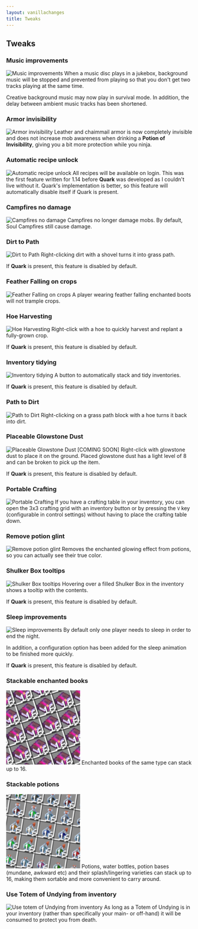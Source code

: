 ```yaml
---
layout: vanillachanges
title: Tweaks
---
```


## Tweaks

### Music improvements
![Music improvements](https://raw.githubusercontent.com/svenhjol/Charm-Assets/master/web/charm-features/nope.png)
When a music disc plays in a jukebox, background music will be stopped and prevented from playing so that you don't get two tracks playing at the same time.

Creative background music may now play in survival mode.  In addition, the delay between ambient music tracks has been shortened.

### Armor invisibility
![Armor invisibility](https://raw.githubusercontent.com/svenhjol/Charm-Assets/master/web/charm-features/nope.png)
Leather and chaimmail armor is now completely invisible and does not increase mob awareness when drinking a **Potion of Invisibility**, giving you a bit more protection while you ninja.

### Automatic recipe unlock
![Automatic recipe unlock](https://raw.githubusercontent.com/svenhjol/Charm-Assets/master/web/charm-features/nope.png)
All recipes will be available on login.  This was the first feature written for 1.14 before **Quark** was developed as I couldn't live without it.  Quark's implementation is better, so this feature will automatically disable itself if Quark is present. 

### Campfires no damage
![Campfires no damage](https://raw.githubusercontent.com/svenhjol/Charm-Assets/master/web/charm-features/nope.png)
Campfires no longer damage mobs.
By default, Soul Campfires still cause damage.

### Dirt to Path
![Dirt to Path](https://raw.githubusercontent.com/svenhjol/Charm-Assets/master/web/charm-features/nope.png)
Right-clicking dirt with a shovel turns it into grass path.

If **Quark** is present, this feature is disabled by default.

### Feather Falling on crops
![Feather Falling on crops](https://raw.githubusercontent.com/svenhjol/Charm-Assets/master/web/charm-features/nope.png)
A player wearing feather falling enchanted boots will not trample crops.

### Hoe Harvesting
![Hoe Harvesting](https://raw.githubusercontent.com/svenhjol/Charm-Assets/master/web/charm-features/nope.png)
Right-click with a hoe to quickly harvest and replant a fully-grown crop.

If **Quark** is present, this feature is disabled by default.

### Inventory tidying
![Inventory tidying](https://raw.githubusercontent.com/svenhjol/Charm-Assets/master/web/charm-features/nope.png)
A button to automatically stack and tidy inventories.

If **Quark** is present, this feature is disabled by default.

### Path to Dirt
![Path to Dirt](https://raw.githubusercontent.com/svenhjol/Charm-Assets/master/web/charm-features/nope.png)
Right-clicking on a grass path block with a hoe turns it back into dirt.

### Placeable Glowstone Dust
![Placeable Glowstone Dust](https://raw.githubusercontent.com/svenhjol/Charm-Assets/master/web/charm-features/nope.png)
[COMING SOON] Right-click with glowstone dust to place it on the ground.  Placed glowstone dust has a light level of 8 and can be broken to pick up the item.

If **Quark** is present, this feature is disabled by default.

### Portable Crafting
![Portable Crafting](https://raw.githubusercontent.com/svenhjol/Charm-Assets/master/web/charm-features/nope.png)
If you have a crafting table in your inventory, you can open the 3x3 crafting grid with an inventory button or by pressing the `V` key (configurable in control settings) without having to place the crafting table down.

### Remove potion glint
![Remove potion glint](https://raw.githubusercontent.com/svenhjol/Charm-Assets/master/web/charm-features/nope.png)
Removes the enchanted glowing effect from potions, so you can actually see their true color.

### Shulker Box tooltips
![Shulker Box tooltips](https://raw.githubusercontent.com/svenhjol/Charm-Assets/master/web/charm-features/nope.png)
Hovering over a filled Shulker Box in the inventory shows a tooltip with the contents.

If **Quark** is present, this feature is disabled by default.

### Sleep improvements
![Sleep improvements](https://raw.githubusercontent.com/svenhjol/Charm-Assets/master/web/charm-features/nope.png)
By default only one player needs to sleep in order to end the night.

In addition, a configuration option has been added for the sleep animation to be finished more quickly.

If **Quark** is present, this feature is disabled by default.

### Stackable enchanted books
![Stackable enchanted books](https://github.com/svenhjol/Charm-Assets/blob/master/web/charm-features/stackable-books.png?raw=true)
Enchanted books of the same type can stack up to 16.

### Stackable potions
![Stackable potions](https://github.com/svenhjol/Charm-Assets/blob/master/web/charm-features/stacking-potions.png?raw=true)
Potions, water bottles, potion bases (mundane, awkward etc) and their splash/lingering varieties can stack up to 16, making them sortable and more convenient to carry around.

### Use Totem of Undying from inventory
![Use totem of Undying from inventory](https://raw.githubusercontent.com/svenhjol/Charm-Assets/master/web/charm-features/nope.png)
As long as a Totem of Undying is in your inventory (rather than specifically your main- or off-hand) it will be consumed to protect you from death.
